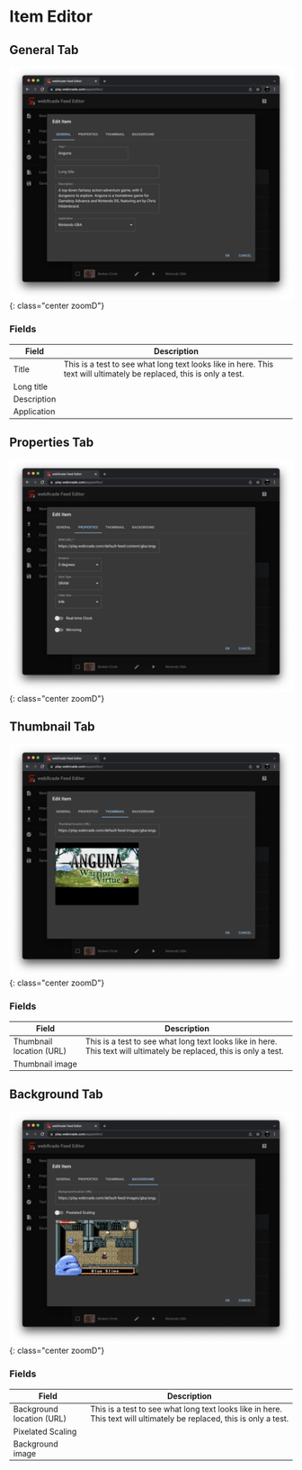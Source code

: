 # Item Editor

## General Tab

![](../../assets/images/editor/itemeditor/generaltab.png){: class="center zoomD"}

### Fields

| __Field__ | __Description__ |
| --- | --- |
| Title | This is a test to see what long text looks like in here. This text will ultimately be replaced, this is only a test. |
| Long title |  |
| Description |  |
| Application |  |


## Properties Tab

![](../../assets/images/editor/itemeditor/propstab.png){: class="center zoomD"}

## Thumbnail Tab

![](../../assets/images/editor/itemeditor/thumbnailtab.png){: class="center zoomD"}

### Fields

| __Field__ | __Description__ |
| --- | --- |
| Thumbnail location (URL) | This is a test to see what long text looks like in here. This text will ultimately be replaced, this is only a test. |
| Thumbnail image |  |

## Background Tab

![](../../assets/images/editor/itemeditor/backgroundtab.png){: class="center zoomD"}

### Fields

| __Field__ | __Description__ |
| --- | --- |
| Background location (URL) | This is a test to see what long text looks like in here. This text will ultimately be replaced, this is only a test. |
| Pixelated Scaling |  |
| Background image |  |
